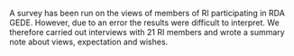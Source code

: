 A survey has been run on the views of members of RI participating in RDA GEDE. However, due to an error the results were difficult to 
interpret. We therefore carried out interviews with 21 RI members and wrote a summary note about views, expectation and wishes.
